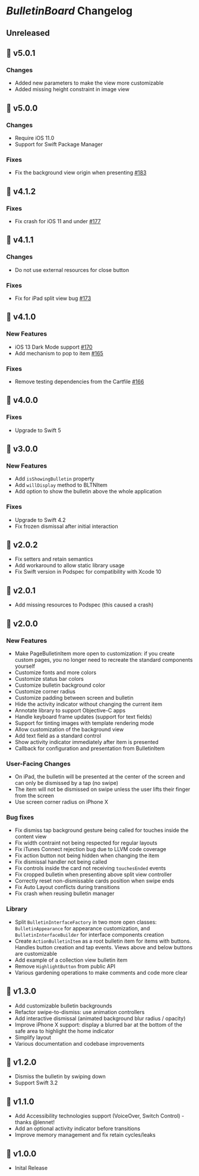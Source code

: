 # _BulletinBoard_ Changelog
## Unreleased
## 🔖 v5.0.1
### Changes
- Added new parameters to make the view more customizable
- Added missing height constraint in image view

## 🔖 v5.0.0
### Changes
- Require iOS 11.0
- Support for Swift Package Manager

### Fixes
- Fix the background view origin when presenting
[#183](https://github.com/alexaubry/BulletinBoard/pull/183)

## 🔖 v4.1.2
### Fixes
- Fix crash for iOS 11 and under
[#177](https://github.com/alexaubry/BulletinBoard/issues/177)

## 🔖 v4.1.1
### Changes
- Do not use external resources for close button

### Fixes
- Fix for iPad split view bug
[#173](https://github.com/alexaubry/BulletinBoard/pull/173)

## 🔖 v4.1.0
### New Features
- iOS 13 Dark Mode support
[#170](https://github.com/alexaubry/BulletinBoard/issues/170)
- Add mechanism to pop to item
[#165](https://github.com/alexaubry/BulletinBoard/pull/165)

### Fixes
- Remove testing dependencies from the Cartfile 
[#166](https://github.com/alexaubry/BulletinBoard/pull/166)

## 🔖 v4.0.0
### Fixes
- Upgrade to Swift 5

## 🔖 v3.0.0

### New Features

- Add  `isShowingBulletin` property
- Add `willDisplay` method to BLTNItem
- Add option to show the bulletin above the whole application

### Fixes

- Upgrade to Swift 4.2
- Fix frozen dismissal after initial interaction

## 🔖 v2.0.2

- Fix setters and retain semantics
- Add workaround to allow static library usage
- Fix Swift version in Podspec for compatibility with Xcode 10

## 🔖 v2.0.1

- Add missing resources to Podspec (this caused a crash)

## 🔖 v2.0.0

### New Features

- Make PageBulletinItem more open to customization: if you create custom pages, you no longer need to recreate the standard components yourself
- Customize fonts and more colors
- Customize status bar colors
- Customize bulletin background color
- Customize corner radius
- Customize padding between screen and bulletin
- Hide the activity indicator without changing the current item 
- Annotate library to support Objective-C apps
- Handle keyboard frame updates (support for text fields)
- Support for tinting images with template rendering mode
- Allow customization of the background view
- Add text field as a standard control
- Show activity indicator immediately after item is presented
- Callback for configuration and presentation from BulletinItem

### User-Facing Changes

- On iPad, the bulletin will be presented at the center of the screen and can only be dismissed by a tap (no swipe)
- The item will not be dismissed on swipe unless the user lifts their finger from the screen
- Use screen corner radius on iPhone X

### Bug fixes

- Fix dismiss tap background gesture being called for touches inside the content view
- Fix width contraint not being respected for regular layouts
- Fix iTunes Connect rejection bug due to LLVM code coverage
- Fix action button not being hidden when changing the item
- Fix dismissal handler not being called
- Fix controls inside the card not receiving `touchesEnded` events
- Fix cropped bulletin when presenting above split view controller
- Correctly reset non-dismissable cards position when swipe ends
- Fix Auto Layout conflicts during transitions
- Fix crash when reusing bulletin manager

### Library

- Split `BulletinInterfaceFactory` in two more open classes: `BulletinAppearance` for appearance customization, and `BulletinInterfaceBuilder` for interface components creation
- Create `ActionBulletinItem` as a root bulletin item for items with buttons. Handles button creation and tap events. Views above and below buttons are customizable
- Add example of a collection view bulletin item
- Remove `HighlightButton` from public API
- Various gardening operations to make comments and code more clear

## 🔖 v1.3.0

- Add customizable bulletin backgrounds
- Refactor swipe-to-dismiss: use animation controllers
- Add interactive dismissal (animated background blur radius / opacity)
- Improve iPhone X support: display a blurred bar at the bottom of the safe area to highlight the home indicator
- Simplify layout
- Various documentation and codebase improvements

## 🔖 v1.2.0

- Dismiss the bulletin by swiping down
- Support Swift 3.2

## 🔖 v1.1.0

- Add Accessibility technologies support (VoiceOver, Switch Control) - thanks @lennet!
- Add an optional activity indicator before transitions
- Improve memory management and fix retain cycles/leaks

## 🔖 v1.0.0

- Inital Release
